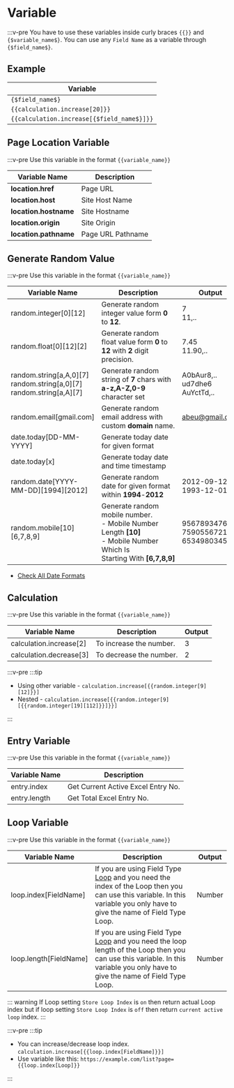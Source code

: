 <script setup>
import TodayDate from '../components/TodayDate.vue'
</script>

# Variable

:::v-pre
You have to use these variables inside curly braces `{{}}` and `{$variable_name$}`. You can use any `Field Name` as a variable through `{$field_name$}`.

## Example

| Variable                                   |
| ------------------------------------------ |
| `{$field_name$}`                           |
| `{{calculation.increase[20]}}`             |
| `{{calculation.increase[{$field_name$}]}}` |

## Page Location Variable

:::v-pre
Use this variable in the format `{{variable_name}}`

| Variable Name         | Description       |
| --------------------- | ----------------- |
| **location.href**     | Page URL          |
| **location.host**     | Site Host Name    |
| **location.hostname** | Site Hostname     |
| **location.origin**   | Site Origin       |
| **location.pathname** | Page URL Pathname |

## Generate Random Value

:::v-pre
Use this variable in the format `{{variable_name}}`

| Variable Name                                                                 | Description                                                                                                                 | Output                                    |
| ----------------------------------------------------------------------------- | --------------------------------------------------------------------------------------------------------------------------- | ----------------------------------------- |
| random.integer[0][12]                                                         | Generate random integer value form **0** to **12**.                                                                         | 7 <br> 11,..                              |
| random.float[0][12][2]                                                        | Generate random float value form **0** to **12** with **2** digit precision.                                                | 7.45 <br> 11.90,..                        |
| random.string[a,A,0][7] <br> random.string[a,0][7] <br> random.string[a,A][7] | Generate random string of **7** chars with **a-z,A-Z,0-9** character set                                                    | A0bAur8,.. <br> ud7dhe6 <br> AuYctTd,..   |
| random.email[gmail.com]                                                       | Generate random email address with custom **domain** name.                                                                  | abeu@gmail.com                            |
| date.today[DD-MM-YYYY]                                                        | Generate today date for given format                                                                                        | <TodayDate/>                              |
| date.today[x]                                                                 | Generate today date and time timestamp                                                                                      | <TodayDate/>                              |
| random.date[YYYY-MM-DD][1994][2012]                                           | Generate random date for given format within **1994**-**2012**                                                              | 2012-09-12 <br> 1993-12-01,..             |
| random.mobile[10][6,7,8,9]                                                    | Generate random mobile number.<br> - Mobile Number Length **[10]**<br> - Mobile Number Which Is Starting With **[6,7,8,9]** | 9567893476<br>7590556721<br>6534980345,.. |

- [Check All Date Formats](https://day.js.org/docs/en/display/format#list-of-all-available-formats)

## Calculation

:::v-pre
Use this variable in the format `{{variable_name}}`

| Variable Name           | Description             | Output |
| ----------------------- | ----------------------- | ------ |
| calculation.increase[2] | To increase the number. | 3      |
| calculation.decrease[3] | To decrease the number. | 2      |

:::v-pre
:::tip

- Using other variable - `calculation.increase[{{random.integer[9][12]}}]`
- Nested - `calculation.increase[{{random.integer[9][{{random.integer[19][112]}}]}}]`

:::

## Entry Variable

:::v-pre
Use this variable in the format `{{variable_name}}`

| Variable Name | Description                        |
| ------------- | ---------------------------------- |
| entry.index   | Get Current Active Excel Entry No. |
| entry.length  | Get Total Excel Entry No.          |

## Loop Variable

:::v-pre
Use this variable in the format `{{variable_name}}`

| Variable Name          | Description                                                                                                                                                                                                      | Output |
| ---------------------- | ---------------------------------------------------------------------------------------------------------------------------------------------------------------------------------------------------------------- | ------ |
| loop.index[FieldName]  | If you are using Field Type [Loop](/documentation/field-types/loop) and you need the index of the Loop then you can use this variable. In this variable you only have to give the name of Field Type Loop.       | Number |
| loop.length[FieldName] | If you are using Field Type [Loop](/documentation/field-types/loop) and you need the loop length of the Loop then you can use this variable. In this variable you only have to give the name of Field Type Loop. | Number |

::: warning
If Loop setting `Store Loop Index` is `on` then return actual Loop index but if loop setting `Store Loop Index` is `off` then return `current active loop` index.
:::

:::v-pre
:::tip

- You can increase/decrease loop index. `calculation.increase[{{loop.index[FieldName]}}]`
- Use variable like this: `https://example.com/list?page={{loop.index[Loop]}}`

:::
